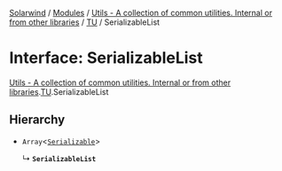 [Solarwind](../README.md) / [Modules](../modules.md) / [Utils - A collection of common utilities. Internal or from other libraries](../modules/Utils___A_collection_of_common_utilities__Internal_or_from_other_libraries.md) / [TU](../modules/Utils___A_collection_of_common_utilities__Internal_or_from_other_libraries.TU.md) / SerializableList

# Interface: SerializableList

[Utils - A collection of common utilities. Internal or from other libraries](../modules/Utils___A_collection_of_common_utilities__Internal_or_from_other_libraries.md).[TU](../modules/Utils___A_collection_of_common_utilities__Internal_or_from_other_libraries.TU.md).SerializableList

## Hierarchy

- `Array`<[`Serializable`](../modules/Utils___A_collection_of_common_utilities__Internal_or_from_other_libraries.TU.md#serializable)\>

  ↳ **`SerializableList`**
